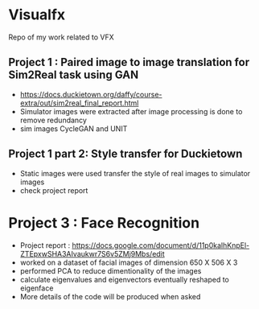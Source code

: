 # Visualfx
Repo of my work related to VFX

## Project 1 : Paired image to image translation for Sim2Real task using GAN
- https://docs.duckietown.org/daffy/course-extra/out/sim2real_final_report.html
- Simulator images were extracted after image processing is done to remove redundancy
- sim images CycleGAN and UNIT


## Project 1 part 2: Style transfer for Duckietown

- Static images were used transfer the style of real images to simulator images 
- check project report

# Project 3 : Face Recognition

- Project report : https://docs.google.com/document/d/11p0kalhKnpEl-ZTEpxwSHA3AIvaukwr7S6v5ZMj9Mbs/edit
- worked on a dataset of facial images of dimension 650 X 506 X 3
- performed PCA to reduce dimentionality of the images
- calculate eigenvalues and eigenvectors eventually reshaped to eigenface
- More details of the code will be produced when asked
